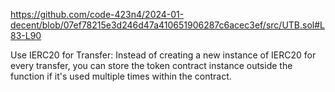 https://github.com/code-423n4/2024-01-decent/blob/07ef78215e3d246d47a410651906287c6acec3ef/src/UTB.sol#L83-L90


 Use IERC20 for Transfer: Instead of creating a new instance of IERC20 for every transfer, you can store the token contract instance outside the function if it's used multiple times within the contract.
